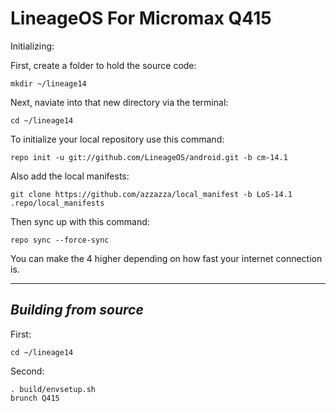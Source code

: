 LineageOS For Micromax Q415
=============================

Initializing:

First, create a folder to hold the source code: 

	mkdir ~/lineage14

Next, naviate into that new directory via the terminal:

	cd ~/lineage14

To initialize your local repository use this command:

	repo init -u git://github.com/LineageOS/android.git -b cm-14.1

Also add the local manifests:

	git clone https://github.com/azzazza/local_manifest -b LoS-14.1 .repo/local_manifests

Then sync up with this command:

	repo sync --force-sync
	
You can make the 4 higher depending on how fast your internet connection is. 

-------------
 
_Building from source_
---------------

First:

	cd ~/lineage14

Second:

	. build/envsetup.sh
	brunch Q415
	
